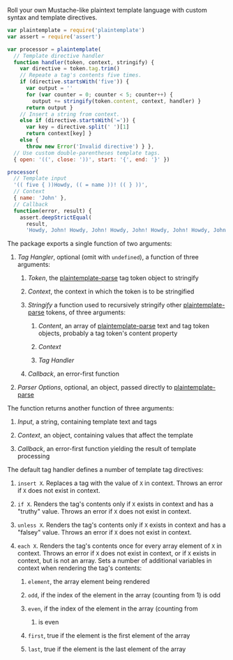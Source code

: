 Roll your own Mustache-like plaintext template language with custom
syntax and template directives.

```javascript
var plaintemplate = require('plaintemplate')
var assert = require('assert')

var processor = plaintemplate(
  // Template directive handler
  function handler(token, context, stringify) {
    var directive = token.tag.trim()
    // Repeate a tag's contents five times.
    if (directive.startsWith('five')) {
      var output = ''
      for (var counter = 0; counter < 5; counter++) {
        output += stringify(token.content, context, handler) }
      return output }
    // Insert a string from context.
    else if (directive.startsWith('=')) {
      var key = directive.split(' ')[1]
      return context[key] }
    else {
      throw new Error('Invalid directive') } },
  // Use custom double-parentheses template tags.
  { open: '((', close: '))', start: '{', end: '}' })

processor(
  // Template input
  '(( five { ))Howdy, (( = name ))! (( } ))',
  // Context
  { name: 'John' },
  // Callback
  function(error, result) {
    assert.deepStrictEqual(
      result,
      'Howdy, John! Howdy, John! Howdy, John! Howdy, John! Howdy, John! ') })
```

The package exports a single function of two arguments:

1. _Tag Hangler_, optional (omit with `undefined`), a function of three
   arguments:

    1. _Token_, the [plaintemplate-parse][parse] tag token object to
       stringify

    2. _Context_, the context in which the token is to be stringified

    3. _Stringify_ a function used to recursively stringify other
       [plaintemplate-parse][parse] tokens, of three arguments:

        1. _Content_, an array of [plaintemplate-parse][parse] text and
           tag token objects, probably a tag token's content property

        2. _Context_

        3. _Tag Handler_

    4. _Callback_, an error-first function

2. _Parser Options_, optional, an object, passed directly to
   [plaintemplate-parse][parse]

The function returns another function of three arguments:

1. _Input_, a string, containing template text and tags

2. _Context_, an object, containing values that affect the template

3. _Callback_, an error-first function yielding the result of template
   processing

The default tag handler defines a number of template tag directives:

1. `insert X`. Replaces a tag with the value of `X` in context. Throws
   an error if `X` does not exist in context.

2. `if X`. Renders the tag's contents only if `X` exists in context and
   has a "truthy" value. Throws an error if `X` does not exist in context.

3. `unless X`. Renders the tag's contents only if `X` exists in context
   and has a "falsey" value. Throws an error if `X` does not exist in
   context.

4. `each X`. Renders the tag's contents once for every array element of
   `X` in context. Throws an error if `X` does not exist in context,
   or if `X` exists in context, but is not an array. Sets a number of
   additional variables in context when rendering the tag's contents:

    1. `element`, the array element being rendered

    2. `odd`, if the index of the element in the array (counting from 1)
       is odd

    3. `even`, if the index of the element in the array (counting from
       1) is even

    4. `first`, true if the element is the first element of the array

    5. `last`, true if the element is the last element of the array

[parse]: https://www.npmjs.com/packages/plaintemplate-parse
